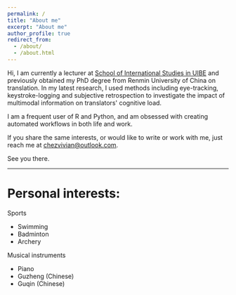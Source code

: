 ```yaml
---
permalink: /
title: "About me"
excerpt: "About me"
author_profile: true
redirect_from: 
  - /about/
  - /about.html
---
```


Hi, I am currently a lecturer at [School of International Studies in UIBE](http://sis.uibe.edu.cn/szdwx/xxjs/zyyyxsz/a0565344b91a48ef961297780fe0e181.htm) and previously obtained my PhD degree from Renmin University of China on translation. In my latest research, I used methods including eye-tracking, keystroke-logging and subjective retrospection to investigate the impact of multimodal information on translators' cognitive load. 

I am a frequent user of R and Python, and am obsessed with creating automated workflows in both life and work. 

If you share the same interests, or would like to write or work with me, just reach me at chezvivian@outlook.com.

See you there.

---

Personal interests:
===


Sports

  - Swimming
  - Badminton
  - Archery

Musical instruments

  - Piano
  - Guzheng (Chinese)
  - Guqin (Chinese)

